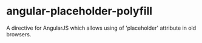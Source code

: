 angular-placeholder-polyfill
============================

A directive for AngularJS which allows using of 'placeholder' attribute in old browsers. 
